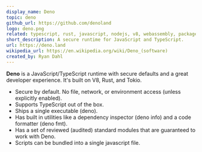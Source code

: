 ```yaml
---
display_name: Deno
topic: deno
github_url: https://github.com/denoland
logo: deno.png
related: typescript, rust, javascript, nodejs, v8, webassembly, package-manager, event-driven-architecture, event-loop, tokio
short_description: A secure runtime for JavaScript and TypeScript.
url: https://deno.land
wikipedia_url: https://en.wikipedia.org/wiki/Deno_(software)
created_by: Ryan Dahl
---
```

**Deno** is a JavaScript/TypeScript runtime with secure defaults and a great developer experience. It's built on V8, Rust, and Tokio.

- Secure by default. No file, network, or environment access (unless explicitly enabled).
- Supports TypeScript out of the box.
- Ships a single executable (deno).
- Has built in utilities like a dependency inspector (deno info) and a code formatter (deno fmt).
- Has a set of reviewed (audited) standard modules that are guaranteed to work with Deno.
- Scripts can be bundled into a single javascript file.
